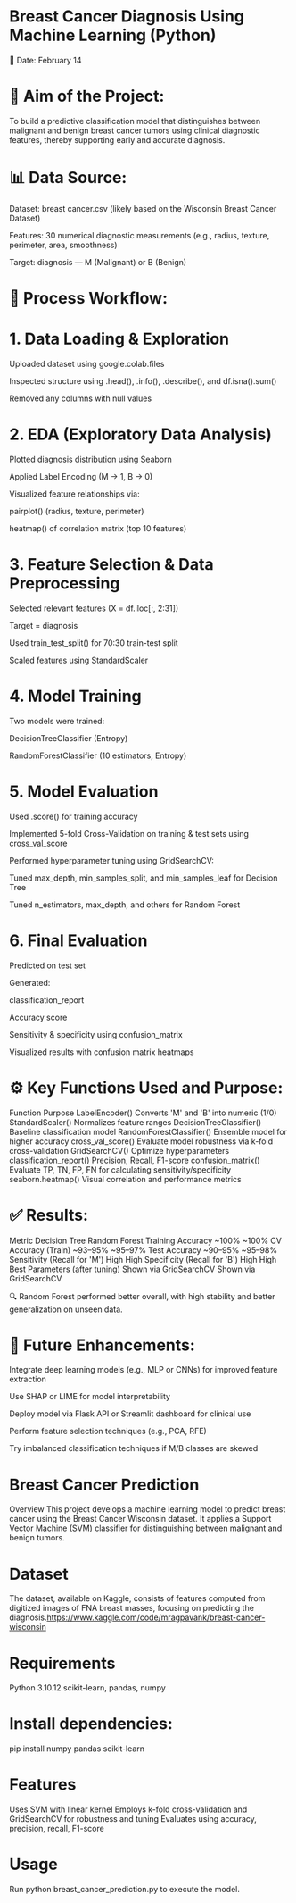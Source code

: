      
# Breast Cancer Diagnosis Using Machine Learning (Python)
📅 Date: February 14

# 🎯 Aim of the Project:
To build a predictive classification model that distinguishes between malignant and benign breast cancer tumors using clinical diagnostic features, thereby supporting early and accurate diagnosis.

# 📊 Data Source:
Dataset: breast cancer.csv (likely based on the Wisconsin Breast Cancer Dataset)

Features: 30 numerical diagnostic measurements (e.g., radius, texture, perimeter, area, smoothness)

Target: diagnosis — M (Malignant) or B (Benign)

# 🔁 Process Workflow:
# 1. Data Loading & Exploration
Uploaded dataset using google.colab.files

Inspected structure using .head(), .info(), .describe(), and df.isna().sum()

Removed any columns with null values

# 2. EDA (Exploratory Data Analysis)
Plotted diagnosis distribution using Seaborn

Applied Label Encoding (M → 1, B → 0)

Visualized feature relationships via:

pairplot() (radius, texture, perimeter)

heatmap() of correlation matrix (top 10 features)

# 3. Feature Selection & Data Preprocessing
Selected relevant features (X = df.iloc[:, 2:31])

Target = diagnosis

Used train_test_split() for 70:30 train-test split

Scaled features using StandardScaler

# 4. Model Training
Two models were trained:

DecisionTreeClassifier (Entropy)

RandomForestClassifier (10 estimators, Entropy)

# 5. Model Evaluation
Used .score() for training accuracy

Implemented 5-fold Cross-Validation on training & test sets using cross_val_score

Performed hyperparameter tuning using GridSearchCV:

Tuned max_depth, min_samples_split, and min_samples_leaf for Decision Tree

Tuned n_estimators, max_depth, and others for Random Forest

# 6. Final Evaluation
Predicted on test set

Generated:

classification_report

Accuracy score

Sensitivity & specificity using confusion_matrix

Visualized results with confusion matrix heatmaps

# ⚙️ Key Functions Used and Purpose:
Function	Purpose
LabelEncoder()	Converts 'M' and 'B' into numeric (1/0)
StandardScaler()	Normalizes feature ranges
DecisionTreeClassifier()	Baseline classification model
RandomForestClassifier()	Ensemble model for higher accuracy
cross_val_score()	Evaluate model robustness via k-fold cross-validation
GridSearchCV()	Optimize hyperparameters
classification_report()	Precision, Recall, F1-score
confusion_matrix()	Evaluate TP, TN, FP, FN for calculating sensitivity/specificity
seaborn.heatmap()	Visual correlation and performance metrics

# ✅ Results:
Metric	Decision Tree	Random Forest
Training Accuracy	~100%	~100%
CV Accuracy (Train)	~93–95%	~95–97%
Test Accuracy	~90–95%	~95–98%
Sensitivity (Recall for 'M')	High	High
Specificity (Recall for 'B')	High	High
Best Parameters (after tuning)	Shown via GridSearchCV	Shown via GridSearchCV

🔍 Random Forest performed better overall, with high stability and better generalization on unseen data.

# 🚀 Future Enhancements:
Integrate deep learning models (e.g., MLP or CNNs) for improved feature extraction

Use SHAP or LIME for model interpretability

Deploy model via Flask API or Streamlit dashboard for clinical use

Perform feature selection techniques (e.g., PCA, RFE)

Try imbalanced classification techniques if M/B classes are skewed
















































# Breast Cancer Prediction
Overview
This project develops a machine learning model to predict breast cancer using the Breast Cancer Wisconsin dataset. It applies a Support Vector Machine (SVM) classifier for distinguishing between malignant and benign tumors.

# Dataset
The dataset, available on Kaggle, consists of features computed from digitized images of FNA breast masses, focusing on predicting the diagnosis.https://www.kaggle.com/code/mragpavank/breast-cancer-wisconsin

# Requirements
Python 3.10.12
scikit-learn, pandas, numpy

# Install dependencies:
pip install numpy pandas scikit-learn

# Features
Uses SVM with linear kernel
Employs k-fold cross-validation and GridSearchCV for robustness and tuning
Evaluates using accuracy, precision, recall, F1-score

# Usage
Run python breast_cancer_prediction.py to execute the model.
